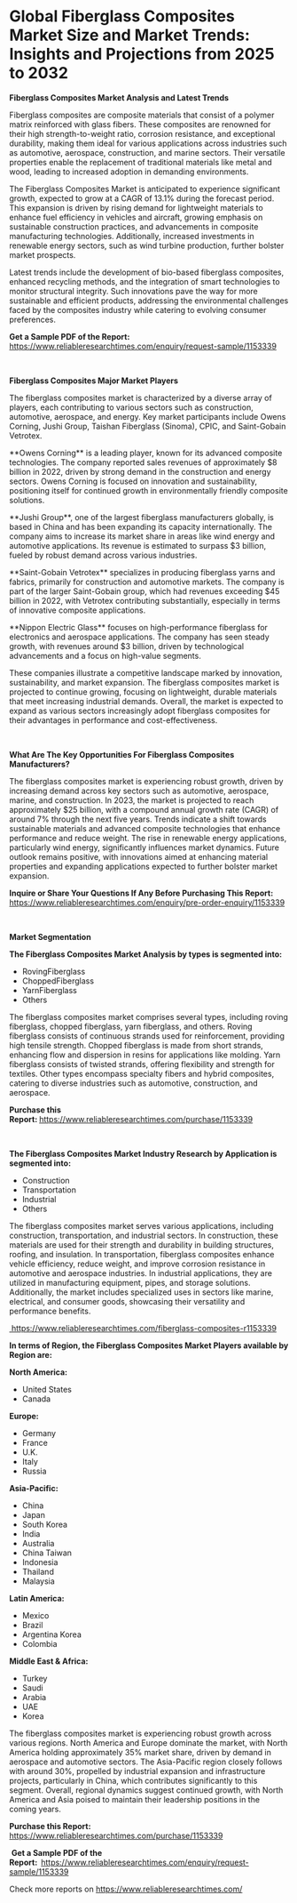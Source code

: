 <p><h1>Global Fiberglass Composites Market Size and Market Trends: Insights and Projections from 2025 to 2032</h1></p><p><strong>Fiberglass Composites Market Analysis and Latest Trends</strong></p>
<p><p>Fiberglass composites are composite materials that consist of a polymer matrix reinforced with glass fibers. These composites are renowned for their high strength-to-weight ratio, corrosion resistance, and exceptional durability, making them ideal for various applications across industries such as automotive, aerospace, construction, and marine sectors. Their versatile properties enable the replacement of traditional materials like metal and wood, leading to increased adoption in demanding environments.</p><p>The Fiberglass Composites Market is anticipated to experience significant growth, expected to grow at a CAGR of 13.1% during the forecast period. This expansion is driven by rising demand for lightweight materials to enhance fuel efficiency in vehicles and aircraft, growing emphasis on sustainable construction practices, and advancements in composite manufacturing technologies. Additionally, increased investments in renewable energy sectors, such as wind turbine production, further bolster market prospects. </p><p>Latest trends include the development of bio-based fiberglass composites, enhanced recycling methods, and the integration of smart technologies to monitor structural integrity. Such innovations pave the way for more sustainable and efficient products, addressing the environmental challenges faced by the composites industry while catering to evolving consumer preferences.</p></p>
<p><strong>Get a Sample PDF of the Report:&nbsp;</strong> <a href="https://www.reliableresearchtimes.com/enquiry/request-sample/1153339?utm_campaign=3207&utm_medium=2&utm_source=Github&utm_content=ia&utm_term=31032025&utm_id=fiberglass-composites">https://www.reliableresearchtimes.com/enquiry/request-sample/1153339</a></p>
<p>&nbsp;</p>
<p><strong>Fiberglass Composites Major Market Players</strong></p>
<p><p>The fiberglass composites market is characterized by a diverse array of players, each contributing to various sectors such as construction, automotive, aerospace, and energy. Key market participants include Owens Corning, Jushi Group, Taishan Fiberglass (Sinoma), CPIC, and Saint-Gobain Vetrotex.</p><p>**Owens Corning** is a leading player, known for its advanced composite technologies. The company reported sales revenues of approximately $8 billion in 2022, driven by strong demand in the construction and energy sectors. Owens Corning is focused on innovation and sustainability, positioning itself for continued growth in environmentally friendly composite solutions.</p><p>**Jushi Group**, one of the largest fiberglass manufacturers globally, is based in China and has been expanding its capacity internationally. The company aims to increase its market share in areas like wind energy and automotive applications. Its revenue is estimated to surpass $3 billion, fueled by robust demand across various industries.</p><p>**Saint-Gobain Vetrotex** specializes in producing fiberglass yarns and fabrics, primarily for construction and automotive markets. The company is part of the larger Saint-Gobain group, which had revenues exceeding $45 billion in 2022, with Vetrotex contributing substantially, especially in terms of innovative composite applications.</p><p>**Nippon Electric Glass** focuses on high-performance fiberglass for electronics and aerospace applications. The company has seen steady growth, with revenues around $3 billion, driven by technological advancements and a focus on high-value segments.</p><p>These companies illustrate a competitive landscape marked by innovation, sustainability, and market expansion. The fiberglass composites market is projected to continue growing, focusing on lightweight, durable materials that meet increasing industrial demands. Overall, the market is expected to expand as various sectors increasingly adopt fiberglass composites for their advantages in performance and cost-effectiveness.</p></p>
<p>&nbsp;</p>
<p><strong>What Are The Key Opportunities For Fiberglass Composites Manufacturers?</strong></p>
<p><p>The fiberglass composites market is experiencing robust growth, driven by increasing demand across key sectors such as automotive, aerospace, marine, and construction. In 2023, the market is projected to reach approximately $25 billion, with a compound annual growth rate (CAGR) of around 7% through the next five years. Trends indicate a shift towards sustainable materials and advanced composite technologies that enhance performance and reduce weight. The rise in renewable energy applications, particularly wind energy, significantly influences market dynamics. Future outlook remains positive, with innovations aimed at enhancing material properties and expanding applications expected to further bolster market expansion.</p></p>
<p><strong>Inquire or Share Your Questions If Any Before Purchasing This Report:</strong> <a href="https://www.reliableresearchtimes.com/enquiry/pre-order-enquiry/1153339?utm_campaign=3207&utm_medium=2&utm_source=Github&utm_content=ia&utm_term=31032025&utm_id=fiberglass-composites">https://www.reliableresearchtimes.com/enquiry/pre-order-enquiry/1153339</a></p>
<p>&nbsp;</p>
<p><strong>Market Segmentation</strong></p>
<p><strong>The Fiberglass Composites Market Analysis by types is segmented into:</strong></p>
<p><ul><li>RovingFiberglass</li><li>ChoppedFiberglass</li><li>YarnFiberglass</li><li>Others</li></ul></p>
<p><p>The fiberglass composites market comprises several types, including roving fiberglass, chopped fiberglass, yarn fiberglass, and others. Roving fiberglass consists of continuous strands used for reinforcement, providing high tensile strength. Chopped fiberglass is made from short strands, enhancing flow and dispersion in resins for applications like molding. Yarn fiberglass consists of twisted strands, offering flexibility and strength for textiles. Other types encompass specialty fibers and hybrid composites, catering to diverse industries such as automotive, construction, and aerospace.</p></p>
<p><strong>Purchase this Report:&nbsp;</strong><a href="https://www.reliableresearchtimes.com/purchase/1153339?utm_campaign=3207&utm_medium=2&utm_source=Github&utm_content=ia&utm_term=31032025&utm_id=fiberglass-composites">https://www.reliableresearchtimes.com/purchase/1153339</a></p>
<p>&nbsp;</p>
<p><strong>The Fiberglass Composites Market Industry Research by Application is segmented into:</strong></p>
<p><ul><li>Construction</li><li>Transportation</li><li>Industrial</li><li>Others</li></ul></p>
<p><p>The fiberglass composites market serves various applications, including construction, transportation, and industrial sectors. In construction, these materials are used for their strength and durability in building structures, roofing, and insulation. In transportation, fiberglass composites enhance vehicle efficiency, reduce weight, and improve corrosion resistance in automotive and aerospace industries. In industrial applications, they are utilized in manufacturing equipment, pipes, and storage solutions. Additionally, the market includes specialized uses in sectors like marine, electrical, and consumer goods, showcasing their versatility and performance benefits.</p></p>
<p><a href="https://www.reliableresearchtimes.com/fiberglass-composites-r1153339?utm_campaign=3207&utm_medium=2&utm_source=Github&utm_content=ia&utm_term=31032025&utm_id=fiberglass-composites">&nbsp;https://www.reliableresearchtimes.com/fiberglass-composites-r1153339</a></p>
<p><strong>In terms of Region, the Fiberglass Composites Market Players available by Region are:</strong></p>
<p>
    <p> <strong> North America: </strong>
        <ul>
            <li>United States</li>
            <li>Canada</li>
        </ul>
        </p> 
    <p> <strong> Europe: </strong>
        <ul>
            <li>Germany</li>
            <li>France</li>
            <li>U.K.</li>
            <li>Italy</li>
            <li>Russia</li>
        </ul>
        </p> 
    <p> <strong> Asia-Pacific: </strong>
        <ul>
            <li>China</li>
            <li>Japan</li>
            <li>South Korea</li>
            <li>India</li>
            <li>Australia</li>
            <li>China Taiwan</li>
            <li>Indonesia</li>
            <li>Thailand</li>
            <li>Malaysia</li>
        </ul>
        </p> 
    <p> <strong> Latin America: </strong>
        <ul>
            <li>Mexico</li>
            <li>Brazil</li>
            <li>Argentina Korea</li>
            <li>Colombia</li>
        </ul>
        </p> 
    <p> <strong> Middle East & Africa: </strong>
        <ul>
            <li>Turkey</li>
            <li>Saudi</li>
            <li>Arabia</li>
            <li>UAE</li>
            <li>Korea</li>
        </ul>
    </p>
    </p>
<p><p>The fiberglass composites market is experiencing robust growth across various regions. North America and Europe dominate the market, with North America holding approximately 35% market share, driven by demand in aerospace and automotive sectors. The Asia-Pacific region closely follows with around 30%, propelled by industrial expansion and infrastructure projects, particularly in China, which contributes significantly to this segment. Overall, regional dynamics suggest continued growth, with North America and Asia poised to maintain their leadership positions in the coming years.</p></p>
<p><strong>Purchase this Report: </strong><a href="https://www.reliableresearchtimes.com/purchase/1153339?utm_campaign=3207&utm_medium=2&utm_source=Github&utm_content=ia&utm_term=31032025&utm_id=fiberglass-composites">https://www.reliableresearchtimes.com/purchase/1153339</a></p>
<p>&nbsp;<strong>Get a Sample PDF of the Report:&nbsp;&nbsp;</strong><a href="https://www.reliableresearchtimes.com/enquiry/request-sample/1153339?utm_campaign=3207&utm_medium=2&utm_source=Github&utm_content=ia&utm_term=31032025&utm_id=fiberglass-composites">https://www.reliableresearchtimes.com/enquiry/request-sample/1153339</a></p>
<p><strong></strong></p>
<p>Check more reports on <a href="https://www.reliableresearchtimes.com/?utm_campaign=3207&utm_medium=2&utm_source=Github&utm_content=ia&utm_term=31032025&utm_id=fiberglass-composites">https://www.reliableresearchtimes.com/</a></p>